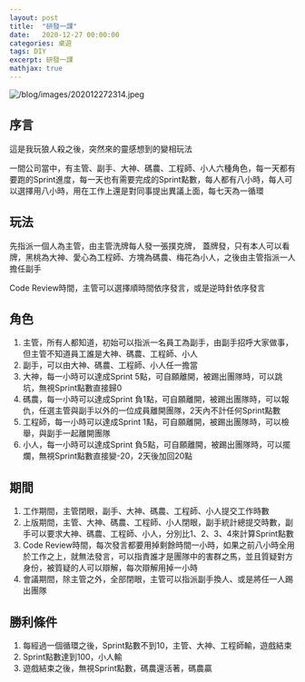 ```yaml
---
layout: post
title:  "研發一課"
date:   2020-12-27 00:00:00
categories: 桌遊
tags: DIY
excerpt: 研發一課
mathjax: true
---
```


![/blog/images/202012272314.jpeg](/blog/images/202012272314.jpeg)

## 序言

這是我玩狼人殺之後，突然來的靈感想到的變相玩法

一間公司當中，有主管、副手、大神、碼農、工程師、小人六種角色，每一天都有要跑的Sprint進度，每一天也有需要完成的Sprint點數，每人都有八小時，每人可以選擇用八小時，用在工作上還是對同事提出異議上面，每七天為一循環

## 玩法
先指派一個人為主管，由主管洗牌每人發一張撲克牌， 蓋牌發，只有本人可以看牌，黑桃為大神、愛心為工程師、方塊為碼農、梅花為小人，之後由主管指派一人擔任副手

Code Review時間，主管可以選擇順時間依序發言，或是逆時針依序發言

## 角色
1. 主管，所有人都知道，初始可以指派一名員工為副手，由副手招呼大家做事，但主管不知道員工誰是大神、碼農、工程師、小人
2. 副手，可以由大神、碼農、工程師、小人任一擔當
3. 大神，每一小時可以達成Sprint 5點，可自願離開，被踢出團隊時，可以跳坑，無視Sprint點數直接歸0
4. 碼農，每一小時可以達成Sprint 負1點，可自願離開，被踢出團隊時，可以報仇，任選主管與副手以外的一位成員離開團隊，2天內不計任何Sprint點數
5. 工程師，每一小時可以達成Sprint 1點，可自願離開，被踢出團隊時，可以檢舉，與副手一起離開團隊
6. 小人，每一小時可以達成Sprint 負5點，可自願離開，被踢出團隊時，可以擺爛，無視Sprint點數直接變-20，2天後加回20點

## 期間
1. 工作期間，主管閉眼，副手、大神、碼農、工程師、小人提交工作時數
2. 上版期間，主管、大神、碼農、工程師、小人閉眼，副手統計總提交時數，副手可以要求大神、碼農、工程師、小人，分別比1、2、3、4來計算Sprint點數
3. Code Review時間，每次發言都要用掉剩餘時間一小時，如果之前八小時全用於工作之上，就無法發言，可以指責誰才是團隊中的害群之馬，並且質疑對方身份，被質疑的人可以辯解，每次辯解用掉一小時
4. 會議期間，除主管之外，全部閉眼，主管可以指派副手換人、或是將任一人踢出團隊

## 勝利條件
1. 每經過一個循環之後，Sprint點數不到10，主管、大神、工程師輸，遊戲結束
2. Sprint點數達到100，小人輸
3. 遊戲結束之後，無視Sprint點數，碼農還活著，碼農贏

